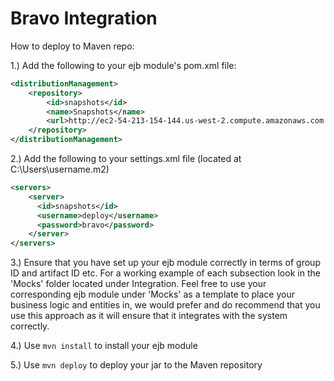 # Bravo Integration

How to deploy to Maven repo:

1.) Add the following to your ejb module's pom.xml file:
```xml
<distributionManagement>
    <repository>
        <id>snapshots</id>
        <name>Snapshots</name>
        <url>http://ec2-54-213-154-144.us-west-2.compute.amazonaws.com:8081/nexus/content/repositories/snapshots/</url>
    </repository>
</distributionManagement>
```
2.) Add the following to your settings.xml file (located at C:\Users\username\.m2)
```xml
<servers>
	<server>
	  <id>snapshots</id>
	  <username>deploy</username>
	  <password>bravo</password>
	</server>
</servers>
```
3.) Ensure that you have set up your ejb module correctly in terms of group ID and artifact ID etc.
	For a working example of each subsection look in the 'Mocks' folder located under Integration.
	Feel free to use your corresponding ejb module under 'Mocks' as a template to place your business logic and entities in, we would prefer and
	do recommend that you use this approach as it will ensure that it integrates with the system correctly.

4.) Use `mvn install` to install your ejb module

5.) Use `mvn deploy` to deploy your jar to the Maven repository